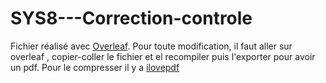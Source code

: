 # SYS8---Correction-controle
Fichier réalisé avec [Overleaf](https://fr.overleaf.com/project).
Pour toute modification, il faut aller sur overleaf , copier-coller le fichier et el recompiler puis l'exporter pour avoir un pdf.
Pour le compresser il y a [ilovepdf](https://www.ilovepdf.com/compress_pdf)
